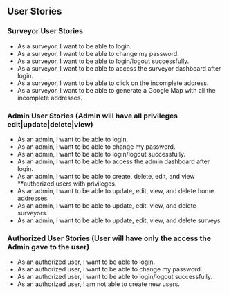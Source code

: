 ## User Stories

### Surveyor User Stories

- As a surveyor, I want to be able to login.
- As a surveyor, I want to be able to change my password.
- As a surveyor, I want to be able to login/logout successfully.
- As a surveyor, I want to be able to access the surveyor dashboard after login.
- As a surveyor, I want to be able to click on the incomplete address.
- As a surveyor, I want to be able to generate a Google Map with all the incomplete addresses.

### Admin User Stories (Admin will have all privileges edit|update|delete|view)

- As an admin, I want to be able to login.
- As an admin, I want to be able to change my password.
- As an admin, I want to be able to login/logout successfully.
- As an admin, I want to be able to access the admin dashboard after login.
- As an admin, I want to be able to create, delete, edit, and view \*\*authorized users with privileges.
- As an admin, I want to be able to update, edit, view, and delete home addresses.
- As an admin, I want to be able to update, edit, view, and delete surveyors.
- As an admin, I want to be able to update, edit, view, and delete surveys.

### Authorized User Stories (User will have only the access the Admin gave to the user)

- As an authorized user, I want to be able to login.
- As an authorized user, I want to be able to change my password.
- As an authorized user, I want to be able to login/logout successfully.
- As an authorized user, I am not able to create new users.

 
